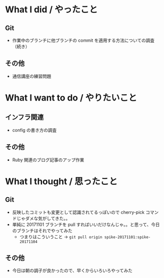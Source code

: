 # What I did / やったこと
## Git
- 作業中のブランチに他ブランチの commit を適用する方法についての調査（続き）

## その他
- 通信講座の練習問題

# What I want to do / やりたいこと
## インフラ関連
- config の書き方の調査

## その他
- Ruby 関連のブログ記事のアップ作業

# What I thought / 思ったこと
## Git
- 反映したコミットも変更として認識されてるっぽいので cherry-pick コマンドじゃダメな気がしてきた。。
- 単純に 20171101 ブランチを pull すればいいだけなんじゃ。。と思って、今日のブランチはそれでやってみた
    - つまりはこういうこと → `git pull origin spike-20171101:spike-20171104`

## その他
- 今日は朝の調子が良かったので、早くからいろいろやってみた
